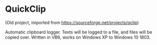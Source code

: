 # QuickClip

(Old project, imported from https://sourceforge.net/projects/qclip)

Automatic clipboard logger. Texts will be logged to a file, and files will be copied over. Written in VB6, works on Windows XP to Windows 10 1803.
